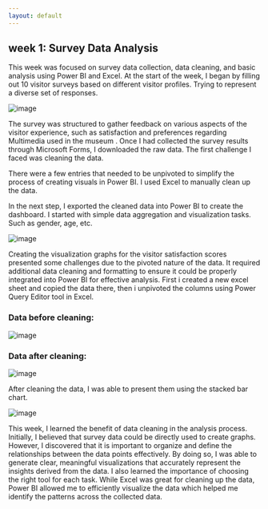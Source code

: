 ```yaml
---
layout: default
---
```


## **week 1: Survey Data Analysis**

This week was focused on survey data collection, data cleaning, and basic analysis using Power BI and Excel.
At the start of the week, I began by filling out 10 visitor surveys based on different visitor profiles. Trying to represent a diverse set of responses.

![image](https://github.com/user-attachments/assets/1795b879-81b7-436b-ad6a-eb865275d29c)


The survey was structured to gather feedback on various aspects of the visitor experience, such as satisfaction and preferences regarding Multimedia used in the museum .
Once I had collected the survey results through Microsoft Forms, I downloaded the raw data. The first challenge I faced was cleaning the data. 

There were a few entries that needed to be unpivoted to simplify the process of creating visuals in Power BI. I used Excel to manually clean up the data.

In the next step, I exported the cleaned data into Power BI to create the dashboard. 
I started with simple data aggregation and visualization tasks. Such as gender, age, etc.

![image](https://github.com/user-attachments/assets/cd75db35-6d57-4d54-aa09-02aa41bcdf88)


Creating the visualization graphs for the visitor satisfaction scores presented some challenges due to the pivoted nature of the data. It required additional data cleaning and formatting to ensure it could be properly integrated into Power BI for effective analysis.
First i created a new excel sheet and copied the data there, then i unpivoted the columns using Power Query Editor tool in Excel.

### Data before cleaning:
![image](https://github.com/user-attachments/assets/a2ae815c-a969-45ed-b164-14791306e2d9)

### Data after cleaning:

![image](https://github.com/user-attachments/assets/794d0480-590d-415a-97ec-efa9b45cf3ec)

After cleaning the data, I was able to present them using the stacked bar chart.

![image](https://github.com/user-attachments/assets/ff1643d8-625a-44be-b8aa-e23defe952b6)






This week, I learned the benefit of data cleaning in the analysis process. Initially, I believed that survey data could be directly used to create graphs. However, I discovered that it is important to organize and define the relationships between the data points effectively. By doing so, I was able to generate clear, meaningful visualizations that accurately represent the insights derived from the data.
I also learned the importance of choosing the right tool for each task. While Excel was great for cleaning up the data, Power BI allowed me to efficiently visualize the data which helped me identify the patterns across the collected data.

